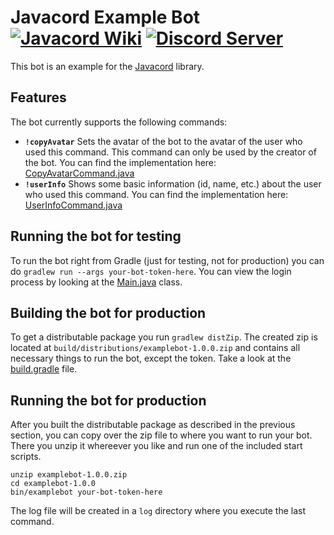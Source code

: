 # Javacord Example Bot <a href="https://javacord.org/wiki"><img src="https://shields.javacord.org/badge/Wiki-Home-red.svg?style=flat-square" alt="Javacord Wiki"></a> <a href="https://discord.gg/0qJ2jjyneLEgG7y3"><img src="https://shields.javacord.org/discord/151037561152733184.svg?colorB=%237289DA&label=Discord&style=flat-square" alt="Discord Server"></a>
This bot is an example for the [Javacord](https://github.com/Javacord/Javacord) library.

## Features

The bot currently supports the following commands:
- **`!copyAvatar`**
Sets the avatar of the bot to the avatar of the user who used this command. This command can only be used by the creator of the bot.
You can find the implementation here: [CopyAvatarCommand.java](https://github.com/Javacord/Example-Bot/blob/master/src/main/java/org/javacord/examplebot/command/CopyAvatarCommand.java)
- **`!userInfo`**
Shows some basic information (id, name, etc.) about the user who used this command. You can find the implementation here: [UserInfoCommand.java](https://github.com/Javacord/Example-Bot/blob/master/src/main/java/org/javacord/examplebot/command/UserInfoCommand.java)

## Running the bot for testing

To run the bot right from Gradle (just for testing, not for production) you can do `gradlew run --args your-bot-token-here`.
You can view the login process by looking at the 
[Main.java](https://github.com/Javacord/Example-Bot/blob/master/src/main/java/org/javacord/examplebot/Main.java)
class.

## Building the bot for production

To get a distributable package you run `gradlew distZip`. The created zip is located at `build/distributions/examplebot-1.0.0.zip` and contains all necessary things to run the bot, except the token.
Take a look at the [build.gradle](https://github.com/Javacord/Example-Bot/blob/master/build.gradle) file.

## Running the bot for production

After you built the distributable package as described in the previous section, you can copy over the zip file to where you want to run your bot. There you unzip it whereever you like and run one of the included start scripts.

```shell
unzip examplebot-1.0.0.zip
cd examplebot-1.0.0
bin/examplebot your-bot-token-here
```

The log file will be created in a `log` directory where you execute the last command.
